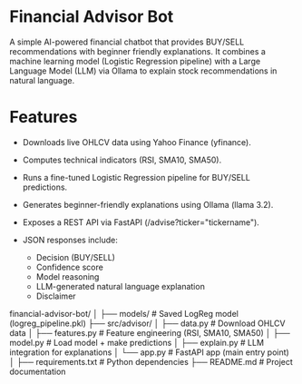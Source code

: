 # Financial Advisor Bot

A simple AI-powered financial chatbot that provides BUY/SELL recommendations with beginner friendly explanations. It combines a machine learning model (Logistic Regression pipeline) with a Large Language Model (LLM) via Ollama to explain stock recommendations in natural language.

# Features
- Downloads live OHLCV data using Yahoo Finance (yfinance).

- Computes technical indicators (RSI, SMA10, SMA50).

- Runs a fine-tuned Logistic Regression pipeline for BUY/SELL predictions.

- Generates beginner-friendly explanations using Ollama (llama 3.2).

- Exposes a REST API via FastAPI (/advise?ticker="tickername").

- JSON responses include:
  - Decision (BUY/SELL)
  - Confidence score
  - Model reasoning
  - LLM-generated natural language explanation
  - Disclaimer
 
financial-advisor-bot/
│
├── models/                  # Saved LogReg model (logreg_pipeline.pkl)
├── src/advisor/
│   ├── data.py              # Download OHLCV data
│   ├── features.py          # Feature engineering (RSI, SMA10, SMA50)
│   ├── model.py             # Load model + make predictions
│   ├── explain.py           # LLM integration for explanations
│   └── app.py               # FastAPI app (main entry point)
│
├── requirements.txt         # Python dependencies
├── README.md                # Project documentation


